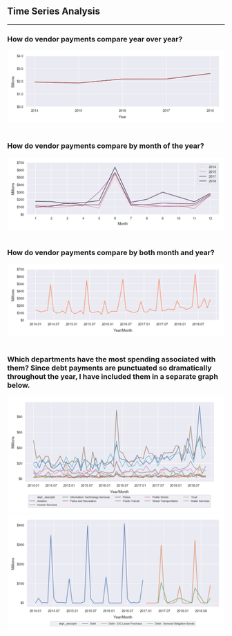 ## Time Series Analysis
___
### How do vendor payments compare year over year?
![](https://github.com/mrkjhsn/City-of-Phoenix-Vendor-Payments/blob/master/visualizations/year_over_year.png)
<br/>
<br/>

### How do vendor payments compare by month of the year?
![](https://github.com/mrkjhsn/City-of-Phoenix-Vendor-Payments/blob/master/visualizations/month_over_month.png)
<br/>
<br/>

### How do vendor payments compare by both month and year?
![](https://github.com/mrkjhsn/City-of-Phoenix-Vendor-Payments/blob/master/visualizations/payments_by_year_month.png)
<br/>
<br/>

### Which departments have the most spending associated with them?  Since debt payments are punctuated so dramatically throughout the year, I have included them in a separate graph below.
![](https://github.com/mrkjhsn/City-of-Phoenix-Vendor-Payments/blob/master/visualizations/non_debt_top_departments_payments_by_year_month.png)
![](https://github.com/mrkjhsn/City-of-Phoenix-Vendor-Payments/blob/master/visualizations/debt_departments_payments_by_year_month.png)

